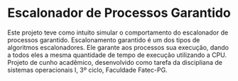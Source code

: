 Escalonador de Processos Garantido
===================================

Este projeto teve como intuito simular o comportamento do escalonador de processos garantido. 
Escalonamento garantido é um dos tipos de algoritmos escalonadores. Ele garante aos processos sua execução, 
dando a todos eles a mesma quantidade de tempo de execução utilizando a CPU.
Projeto de cunho acadêmico, desenvolvido como tarefa da discipliana de sistemas operacionais I, 3º ciclo, 
Faculdade Fatec-PG.




